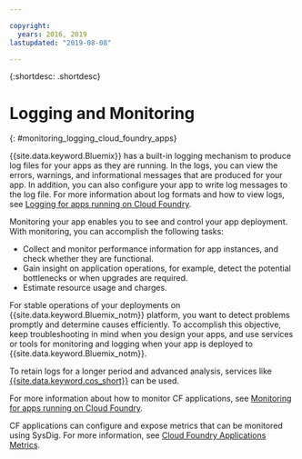 ```yaml
---

copyright:
  years: 2016, 2019
lastupdated: "2019-08-08"

---
```


{:shortdesc: .shortdesc}

# Logging and Monitoring
{: #monitoring_logging_cloud_foundry_apps}

{{site.data.keyword.Bluemix}} has a built-in logging mechanism to produce log files for your apps as they are running. In the logs, you can view the errors, warnings, and informational messages that are produced for your app. In addition, you can also configure your app to write log messages to the log file. For more information about log formats and how to view logs, see [Logging for apps running on Cloud Foundry](/docs/services/Log-Analysis-with-LogDNA?topic=LogDNA-monitor_cfapp_logs).

Monitoring your app enables you to see and control your app deployment. With monitoring, you can accomplish the following tasks:

* Collect and monitor performance information for app instances, and check whether they are functional.
* Gain insight on application operations, for example, detect the potential bottlenecks or when upgrades are required.
* Estimate resource usage and charges.

For stable operations of your deployments on {{site.data.keyword.Bluemix_notm}} platform, you want to detect problems promptly and determine causes efficiently. To accomplish this objective, keep troubleshooting in mind when you design your apps, and use services or tools for monitoring and logging when your app is deployed to {{site.data.keyword.Bluemix_notm}}.

To retain logs for a longer period and advanced analysis, services like [{{site.data.keyword.cos_short}}](docs/services/Log-Analysis-with-LogDNA?topic=LogDNA-archiving) can be used. 

For more information about how to monitor CF applications, see [Monitoring for apps running on Cloud Foundry](/docs/Monitoring-with-Sysdig?topic=Sysdig-monitor-cf-sysdig).

CF applications can configure and expose metrics that can be monitored using SysDig. For more information, see [Cloud Foundry Applications Metrics](/docs/observability-monitoring?topic=observability-monitoring-cloud-foundry-app-metrics).

